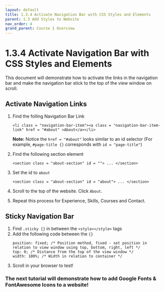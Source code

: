 ```yaml
---
layout: default
title: 1.3.4 Activate Navigation Bar with CSS Styles and Elements
parent: 1.3 Add Styles to Website
nav_order: 4
grand_parent: Course 1 Overview
---
```


# 1.3.4 Activate Navigation Bar with CSS Styles and Elements
This document will demonstrate how to activate the links in the navigation bar and make the navigation bar stick to the top of the view window on scroll.

## Activate Navigation Links
1. Find the folling Navigation Bar Link
    ```
    <li class = "navigation-bar-item"><a class = "navigation-bar-item-link" href = "#about" >About</a></li>
    ```
    
    **Note:** Notice the `href = "#about"` looks similar to an id selector (For example, `#page-title {}` corresponds with `id = "page-title"`)

2. Find the following section element
    ```
    <section class = "about-section" id = ""> ... </section>
    ```
3. Set the id to `about`
    ```
    <section class = "about-section" id = "about"> ... </section>
    ```
4. Scroll to the top of the website. Click `About`.
5. Repeat this process for Experience, Skills, Courses and Contact.

## Sticky Navigation Bar 
1. Find `.sticky {}` in between the `<style></style>` tags
2. Add the following code between the `{}`
    ```
    position: fixed; /* Position method, fixed - set position in relation to view window using top, bottom, right, left */
    top: 0; /* Distance from the top of the view window */
    width: 100%; /* Width in relation to container */
    ```
3. Scroll in your browser to test!

### The next tutorial will demonstrate how to add Google Fonts & FontAwesome Icons to a website!